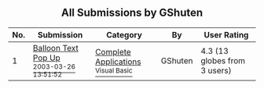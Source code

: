 ﻿<div align="center">

## All Submissions by GShuten

</div>

No.  | Submission | Category | By   | User Rating
---- | ---------- | -------- | ---- | -----------
1 | [Balloon Text  Pop Up<br /><sup>2003-03-26 13:51:52</sup>](https://github.com/Planet-Source-Code/gshuten-balloon-text-pop-up__1-44273) | [Complete Applications<br /><sup>Visual Basic</sup>](../ByCategory/complete-applications__1-27.md) | GShuten | 4.3 (13 globes from 3 users)
